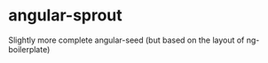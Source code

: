 angular-sprout
==============

Slightly more complete angular-seed (but based on the layout of ng-boilerplate)
